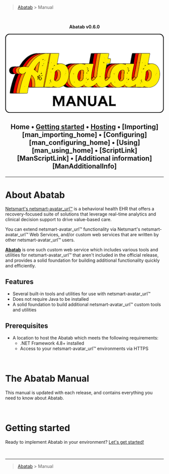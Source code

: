 > [Abatab][repository_url] > Manual

<br>
<div align="center">

  **Abatab v0.6.0**

  ![man_logo][man_logo]

  <h2>

  Home&nbsp;&bull;&nbsp;[Getting started][man_getting-started_home]&nbsp;&bull;&nbsp;[Hosting][man_hosting_home]&nbsp;&bull;&nbsp;[Importing][man_importing_home]&nbsp;&bull;&nbsp;[Configuring][man_configuring_home]&nbsp;&bull;&nbsp;[Using][man_using_home]&nbsp;&bull;&nbsp;[ScriptLink][ManScriptLink]&nbsp;&bull;&nbsp;[Additional information][ManAdditionalInfo]

  </h2>
</div>

***

# About Abatab

[Netsmart's netsmart-avatar_url™][netsmart-avatar_url] is a behavioral health EHR that offers a recovery-focused suite of solutions that leverage real-time analytics and clinical decision support to drive value-based care.

You can extend netsmart-avatar_url™ functionality via Netsmart's netsmart-avatar_url™ Web Services, and/or custom web services that are written by other netsmart-avatar_url™ users.

[**Abatab**][repository_url] is one such custom web service which includes various tools and utilities for netsmart-avatar_url™ that aren't included in the official release, and provides a solid foundation for building additional functionality quickly and efficiently.

## Features

* Several built-in tools and utilities for use with netsmart-avatar_url™
* Does not require Java to be installed
* A solid foundation to build additional netsmart-avatar_url™ custom tools and utilities

## Prerequisites

* A location to host the Abatab which meets the following requirements:
  * .NET Framework 4.8+ installed
  * Access to your netsmart-avatar_url™ environments via HTTPS

<br>

# The Abatab Manual

This manual is updated with each release, and contains everything you need to know about Abatab.

<br>

# Getting started

Ready to implement Abatab in your environment? [Let's get started!][man_getting-started_home]

<br>

***

> [Abatab][repository_url] > Manual

<!-- REFERENCE LINKS -->
[repository_url]: https://github.com/spectrum-health-systems/Abatab
[netsmart-avatar_url]: https://www.ntst.com/Solutions-and-Services/Offerings/netsmart-avatar_url
[man_logo]: ../images/manual_logo.png
[man_home]: man_home
[man_getting-started_home]: ./man_getting-started/man_getting-started_home.md
[man_hosting_home]: ./man-hosting/man-hosting-home.md
[man_configuration_home]: ./man-configuration/man_configuration_home.md
